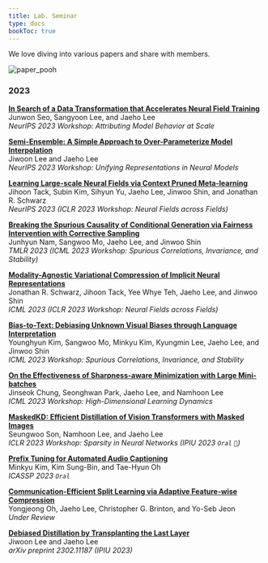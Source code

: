 ```yaml
---
title: Lab. Seminar
type: docs
bookToc: true
---
```

We love diving into various papers and share with members.

![paper_pooh](https://github.com/effl-lab/effl-lab.github.io/assets/97292370/6ed941ee-f6ec-4205-b4b1-c11ce697c4bc)


### **2023**
[**In Search of a Data Transformation that Accelerates Neural Field Training**](https://arxiv.org/abs/2311.17094)  
Junwon Seo, Sangyoon Lee, and Jaeho Lee  
_NeurIPS 2023 Workshop: Attributing Model Behavior at Scale_  

[**Semi-Ensemble: A Simple Approach to Over-Parameterize Model Interpolation**](https://unireps.org)  
Jiwoon Lee and Jaeho Lee  
_NeurIPS 2023 Workshop: Unifying Representations in Neural Models_

[**Learning Large-scale Neural Fields via Context Pruned Meta-learning**](https://arxiv.org/abs/2302.00617)  
Jihoon Tack, Subin Kim, Sihyun Yu, Jaeho Lee, Jinwoo Shin, and Jonathan R. Schwarz  
_NeurIPS 2023 (ICLR 2023 Workshop: Neural Fields across Fields)_

[**Breaking the Spurious Causality of Conditional Generation via Fairness Intervention with Corrective Sampling**](https://openreview.net/forum?id=VV4zJwLwI7)  
Junhyun Nam, Sangwoo Mo, Jaeho Lee, and Jinwoo Shin  
_TMLR 2023 (ICML 2023 Workshop: Spurious Correlations, Invariance, and Stability)_

[**Modality-Agnostic Variational Compression of Implicit Neural Representations**](https://openreview.net/forum?id=bBXCCSoVQZ)  
Jonathan R. Schwarz, Jihoon Tack, Yee Whye Teh, Jaeho Lee, and Jinwoo Shin  
_ICML 2023 (ICLR 2023 Workshop: Neural Fields across Fields)_

[**Bias-to-Text: Debiasing Unknown Visual Biases through Language Interpretation**](https://arxiv.org/abs/2301.11104)  
Younghyun Kim, Sangwoo Mo, Minkyu Kim, Kyungmin Lee, Jaeho Lee, and Jinwoo Shin  
_ICML 2023 Workshop: Spurious Correlations, Invariance, and Stability_

[**On the Effectiveness of Sharpness-aware Minimization with Large Mini-batches**](https://icml.cc/virtual/2023/25899)  
Jinseok Chung, Seonghwan Park, Jaeho Lee, and Namhoon Lee  
_ICML 2023 Workshop: High-Dimensional Learning Dynamics_

[**MaskedKD: Efficient Distillation of Vision Transformers with Masked Images**](https://arxiv.org/abs/2302.10494)  
Seungwoo Son, Namhoon Lee, and Jaeho Lee  
_ICLR 2023 Workshop: Sparsity in Neural Networks (IPIU 2023 `Oral` `🥉`)_

[**Prefix Tuning for Automated Audio Captioning**](https://prefixaac.github.io)  
Minkyu Kim, Kim Sung-Bin, and Tae-Hyun Oh  
_ICASSP 2023 `Oral`_

[**Communication-Efficient Split Learning via Adaptive Feature-wise Compression**](https://arxiv.org/abs/2307.10805)  
Yongjeong Oh, Jaeho Lee, Christopher G. Brinton, and Yo-Seb Jeon  
_Under Review_

[**Debiased Distillation by Transplanting the Last Layer**](https://arxiv.org/abs/2302.11187)  
Jiwoon Lee and Jaeho Lee  
_arXiv preprint 2302.11187 (IPIU 2023)_


